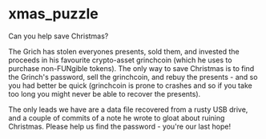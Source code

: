 # xmas_puzzle
Can you help save Christmas?

The Grich has stolen everyones presents, sold them, and invested the proceeds in his favourite crypto-asset grinchcoin (which he uses to purchase non-FUNgible tokens). The only way to save Christmas is to find the Grinch's password, sell the grinchcoin, and rebuy the presents - and so you had better be quick (grinchcoin is prone to crashes and so if you take too long you might never be able to recover the presents).

The only leads we have are a data file recovered from a rusty USB drive, and a couple of commits of a note he wrote to gloat about ruining Christmas. Please help us find the password - you're our last hope!
